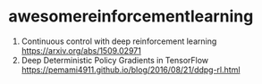 # awesomereinforcementlearning
1. Continuous control with deep reinforcement learning https://arxiv.org/abs/1509.02971
2. Deep Deterministic Policy Gradients in TensorFlow  https://pemami4911.github.io/blog/2016/08/21/ddpg-rl.html